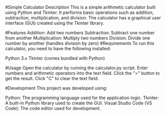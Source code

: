 #Simple Calculator
Description
This is a simple arithmetic calculator built using Python and Tkinter. It performs basic operations such as addition, subtraction, multiplication, and division. The calculator has a graphical user interface (GUI) created using the Tkinter library.

#Features
Addition: Add two numbers
Subtraction: Subtract one number from another
Multiplication: Multiply two numbers
Division: Divide one number by another (handles division by zero)
#Requirements
To run this calculator, you need to have the following installed:

Python 3.x
Tkinter (comes bundled with Python)

#Usage
Open the calculator by running the calculator.py script.
Enter numbers and arithmetic operators into the text field.
Click the "=" button to get the result.
Click "C" to clear the text field.

#Development
This project was developed using:

Python: The programming language used for the application logic.
Tkinter: A built-in Python library used to create the GUI.
Visual Studio Code (VS Code): The code editor used for development.
